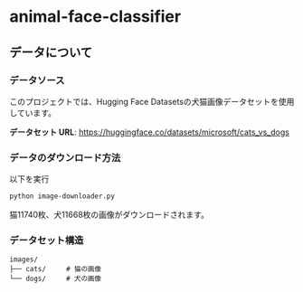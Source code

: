 # animal-face-classifier

## データについて

### データソース
このプロジェクトでは、Hugging Face Datasetsの犬猫画像データセットを使用しています。

**データセット URL**: https://huggingface.co/datasets/microsoft/cats_vs_dogs

### データのダウンロード方法
以下を実行
   ```bash
   python image-downloader.py
   ```
猫11740枚、犬11668枚の画像がダウンロードされます。
### データセット構造
```
images/
├── cats/     # 猫の画像
└── dogs/     # 犬の画像
```
